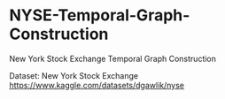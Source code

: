 # NYSE-Temporal-Graph-Construction
New York Stock Exchange Temporal Graph Construction


Dataset: New York Stock Exchange https://www.kaggle.com/datasets/dgawlik/nyse
